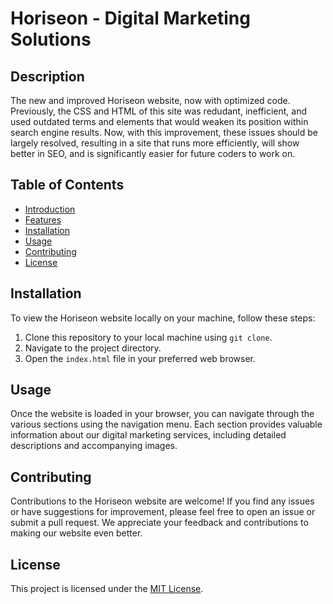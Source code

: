 # Horiseon - Digital Marketing Solutions

## Description

The new and improved Horiseon website, now with optimized code. Previously, the CSS and HTML of this site was redudant, inefficient, and used outdated terms and elements that would weaken its position within search engine results. Now, with this improvement, these issues should be largely resolved, resulting in a site that runs more efficiently, will show better in SEO, and is significantly easier for future coders to work on.

## Table of Contents

- [Introduction](#introduction)
- [Features](#features)
- [Installation](#installation)
- [Usage](#usage)
- [Contributing](#contributing)
- [License](#license)

## Installation

To view the Horiseon website locally on your machine, follow these steps:

1. Clone this repository to your local machine using `git clone`.
2. Navigate to the project directory.
3. Open the `index.html` file in your preferred web browser.

## Usage

Once the website is loaded in your browser, you can navigate through the various sections using the navigation menu. Each section provides valuable information about our digital marketing services, including detailed descriptions and accompanying images.

## Contributing

Contributions to the Horiseon website are welcome! If you find any issues or have suggestions for improvement, please feel free to open an issue or submit a pull request. We appreciate your feedback and contributions to making our website even better.

## License

This project is licensed under the [MIT License](LICENSE).